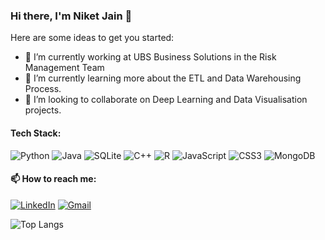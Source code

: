 ### Hi there, I'm Niket Jain 👋


Here are some ideas to get you started:

- 🔭 I’m currently working at UBS Business Solutions in the Risk Management Team
- 🌱 I’m currently learning more about the ETL and Data Warehousing Process.
- 👯 I’m looking to collaborate on Deep Learning and Data Visualisation projects.

#### Tech Stack:   

![Python](https://img.shields.io/badge/python-3670A0?style=for-the-badge&logo=python&logoColor=ffdd54)    ![Java](https://img.shields.io/badge/java-%23ED8B00.svg?style=for-the-badge&logo=openjdk&logoColor=white)  ![SQLite](https://img.shields.io/badge/sqlite-%2307405e.svg?style=for-the-badge&logo=sqlite&logoColor=white)  ![C++](https://img.shields.io/badge/c++-%2300599C.svg?style=for-the-badge&logo=c%2B%2B&logoColor=white)  ![R](https://img.shields.io/badge/r-%23276DC3.svg?style=for-the-badge&logo=r&logoColor=white)  ![JavaScript](https://img.shields.io/badge/javascript-%23323330.svg?style=for-the-badge&logo=javascript&logoColor=%23F7DF1E)  ![CSS3](https://img.shields.io/badge/css3-%231572B6.svg?style=for-the-badge&logo=css3&logoColor=white)  ![MongoDB](https://img.shields.io/badge/MongoDB-%234ea94b.svg?style=for-the-badge&logo=mongodb&logoColor=white)

#### 📫 How to reach me:

[![LinkedIn](https://img.shields.io/badge/linkedin-%230077B5.svg?style=for-the-badge&logo=linkedin&logoColor=white)](https://www.linkedin.com/in/niket-jain13/)  [![Gmail](https://img.shields.io/badge/Gmail-D14836?style=for-the-badge&logo=gmail&logoColor=white)](niketjaina4@gmail.com)


![Top Langs](https://github-readme-stats.vercel.app/api/top-langs/?username=nikJ13&langs_count=6)
